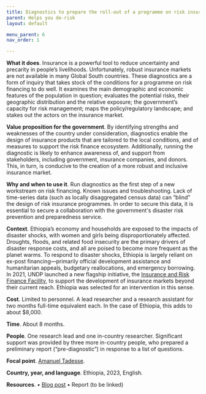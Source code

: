 ```yaml
---
title: Diagnostics to prepare the roll-out of a programme on risk insurance 
parent: Helps you de-risk
layout: default

menu_parent: 6
nav_order: 1

---
```


**What it does**. Insurance is a powerful tool to reduce uncertainty and precarity in people’s livelihoods. Unfortunately, robust insurance markets are not available in many Global South countries. These diagnostics are a form of inquiry that takes stock of the conditions for a programme on risk financing to do well. It examines the main demographic and economic features of the population in question; evaluates the potential risks, their geographic distribution and the relative exposure; the government’s capacity for risk management; maps the policy/regulatory landscape; and stakes out the actors on the insurance market. 

**Value proposition for the government**. By identifying strengths and weaknesses of the country under consideration, diagnostics enable the design of insurance products that are tailored to the local conditions, and of measures to support the risk finance ecosystem. Additionally, running the diagnostic is likely to enhance awareness of, and support from stakeholders, including government, insurance companies, and donors. This, in turn, is conducive to the creation of a more robust and inclusive insurance market.

**Why and when to use it**. Run diagnostics as the first step of a new workstream on risk financing. 
Known issues and troubleshooting. Lack of time-series data (such as locally disaggregated census data) can “blind” the design of risk insurance programmes. In order to secure this data, it is essential to secure a collaboration with the government's disaster risk prevention and preparedness service.

**Context**. Ethiopia’s economy and households are exposed to the impacts of disaster shocks, with women and girls being disproportionately affected. Droughts, floods, and related food insecurity are the primary drivers of disaster response costs, and all are poised to become more frequent as the planet warms. To respond to disaster shocks, Ethiopia is largely reliant on ex-post financing—primarily official development assistance and humanitarian appeals, budgetary reallocations, and emergency borrowing. In 2021, UNDP launched a new flagship initiative, the [Insurance and Risk Finance Facility](https://irff.undp.org/), to support the development of insurance markets beyond their current reach. Ethiopia was selected for an intervention in this sense. 

**Cost**. Limited to personnel. A lead researcher and a research assistant for two months full-time equivalent each. In the case of Ethiopia, this adds to about $8,000.

**Time**. About 8 months.

**People**. One research lead and one in-country researcher. Significant support was provided by three more in-country people, who prepared a preliminary report (“pre-diagnostic”) in response to a list of questions. 

**Focal point**. [Amanuel Tadesse](/Financial-inclusion-toolkit/contributors/Amanuel-Tadesse.html). 

**Country, year, and language**. Ethiopia, 2023, English. 

**Resources**. 
•	[Blog post](https://www.undp.org/ethiopia/blog/ethiopias-insurance-landscape-and-opportunities-risk-financing)
•	Report (to be linked)
